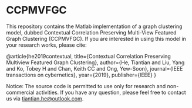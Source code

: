 # CCPMVFGC
This repository contains the Matlab implementation of a graph clustering model, dubbed Contextual Correlation Preserving Multi-View Featured Graph Clustering (CCPMVFGC). If you are interested in using this model in your research works, please cite:

@article{he2019contextual,
  title={Contextual Correlation Preserving Multiview Featured Graph Clustering},
  author={He, Tiantian and Liu, Yang and Ko, Tobey H and Chan, Keith CC and Ong, Yew-Soon},
  journal={IEEE transactions on cybernetics},
  year={2019},
  publisher={IEEE}
}

Notice: The source code is permitted to use only for research and non-commercial activities. If you have any question, please feel free to contact us via tiantian.he@outlook.com.

